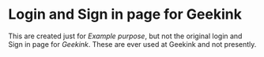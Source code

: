 # Login and Sign in page for Geekink
This are created just for *Example purpose*, but not the original login and Sign in page for *Geekink*. These are ever used at Geekink and not presently.